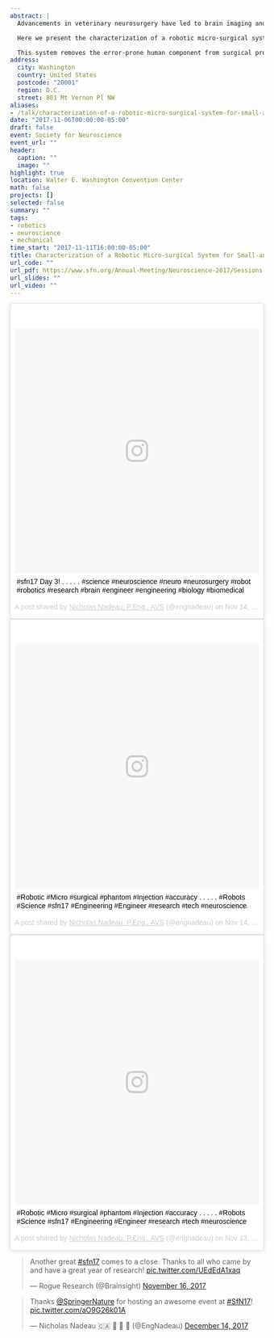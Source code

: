```yaml
---
abstract: |
  Advancements in veterinary neurosurgery have led to brain imaging and more robust planning prior to surgical intervention. Using neuronavigation software, brain imaging allows the surgeon to explore critical structures ahead of the surgery and designate targets and trajectories to target for each procedure. While brain targets may be well-defined in software, accuracy and efficiency is lost in the surgical environment due to manual human tasks and manipulation.

  Here we present the characterization of a robotic micro-surgical system for small-animal neurosurgery. The system is capable of moving to, drilling, injecting, placing electrodes or any other surgical device to predefined targets using imaging data and Brainsight Vet neuronavigation software (Rogue Research Inc., Montréal). Through stereo machine vision, the system is able to register a surface (e.g., exposed skull) to a given imaging dataset and calibrate an arbitrary tool in order to accurately position a 6-axis robotic arm (Mecademic, Montréal) for surgical procedures. In this particular study, we characterize the micro-surgical system using a surgical phantom in order to demonstrate the accuracy and repeatability of the tool positioning and subject registration. The experiment is designed to simulate keyhole drilling, electrode placement, and microinjections in a small-animal. The mapping between robot-space and imagespace is computed using a laser-generated point cloud and stereo machine vision. Consequently, the exact placement of the animal and the alignment of bregma and lambda become irrelevant, in contrast with paper atlas stereotaxic procedures, since navigation and robot control are performed with respect to the imaging data. The robot itself is capable of 5µm repeatability, as measured with an electronic indicator (Mitutoyo 543-793).

  This system removes the error-prone human component from surgical procedures, allowing for a more effective and efficient surgery, with the goal of improving surgical success rate, throughput, and experiment replicability.
address:
  city: Washington
  country: United States
  postcode: "20001"
  region: D.C.
  street: 801 Mt Vernon Pl NW
aliases:
- /talk/characterization-of-a-robotic-micro-surgical-system-for-small-animal-neurosurgery/
date: "2017-11-06T00:00:00-05:00"
draft: false
event: Society for Neuroscience
event_url: ""
header:
  caption: ""
  image: ""
highlight: true
location: Walter E. Washington Convention Center
math: false
projects: []
selected: false
summary: ""
tags:
- robotics
- neuroscience
- mechanical
time_start: "2017-11-11T16:00:00-05:00"
title: Characterization of a Robotic Micro-surgical System for Small-animal Neurosurgery
url_code: ""
url_pdf: https://www.sfn.org/Annual-Meeting/Neuroscience-2017/Sessions-and-Events/Program/Abstract-PDFs
url_slides: ""
url_video: ""
---
```


<blockquote class="instagram-media" data-instgrm-captioned data-instgrm-permalink="https://www.instagram.com/p/BbfS9G-FPWW/" data-instgrm-version="8" style=" background:#FFF; border:0; border-radius:3px; box-shadow:0 0 1px 0 rgba(0,0,0,0.5),0 1px 10px 0 rgba(0,0,0,0.15); margin: 1px; max-width:658px; padding:0; width:99.375%; width:-webkit-calc(100% - 2px); width:calc(100% - 2px);"><div style="padding:8px;"> <div style=" background:#F8F8F8; line-height:0; margin-top:40px; padding:50.0% 0; text-align:center; width:100%;"> <div style=" background:url(data:image/png;base64,iVBORw0KGgoAAAANSUhEUgAAACwAAAAsCAMAAAApWqozAAAABGdBTUEAALGPC/xhBQAAAAFzUkdCAK7OHOkAAAAMUExURczMzPf399fX1+bm5mzY9AMAAADiSURBVDjLvZXbEsMgCES5/P8/t9FuRVCRmU73JWlzosgSIIZURCjo/ad+EQJJB4Hv8BFt+IDpQoCx1wjOSBFhh2XssxEIYn3ulI/6MNReE07UIWJEv8UEOWDS88LY97kqyTliJKKtuYBbruAyVh5wOHiXmpi5we58Ek028czwyuQdLKPG1Bkb4NnM+VeAnfHqn1k4+GPT6uGQcvu2h2OVuIf/gWUFyy8OWEpdyZSa3aVCqpVoVvzZZ2VTnn2wU8qzVjDDetO90GSy9mVLqtgYSy231MxrY6I2gGqjrTY0L8fxCxfCBbhWrsYYAAAAAElFTkSuQmCC); display:block; height:44px; margin:0 auto -44px; position:relative; top:-22px; width:44px;"></div></div> <p style=" margin:8px 0 0 0; padding:0 4px;"> <a href="https://www.instagram.com/p/BbfS9G-FPWW/" style=" color:#000; font-family:Arial,sans-serif; font-size:14px; font-style:normal; font-weight:normal; line-height:17px; text-decoration:none; word-wrap:break-word;" target="_blank">#sfn17 Day 3! . . . . . #science #neuroscience #neuro #neurosurgery #robot #robotics #research #brain #engineer #engineering #biology #biomedical</a></p> <p style=" color:#c9c8cd; font-family:Arial,sans-serif; font-size:14px; line-height:17px; margin-bottom:0; margin-top:8px; overflow:hidden; padding:8px 0 7px; text-align:center; text-overflow:ellipsis; white-space:nowrap;">A post shared by <a href="https://www.instagram.com/engnadeau/" style=" color:#c9c8cd; font-family:Arial,sans-serif; font-size:14px; font-style:normal; font-weight:normal; line-height:17px;" target="_blank"> Nicholas Nadeau, P.Eng., AVS</a> (@engnadeau) on <time style=" font-family:Arial,sans-serif; font-size:14px; line-height:17px;" datetime="2017-11-14T20:25:58+00:00">Nov 14, 2017 at 12:25pm PST</time></p></div></blockquote> <script async defer src="//www.instagram.com/embed.js"></script>

<blockquote class="instagram-media" data-instgrm-captioned data-instgrm-permalink="https://www.instagram.com/p/Bbe7lMhFwa-/" data-instgrm-version="8" style=" background:#FFF; border:0; border-radius:3px; box-shadow:0 0 1px 0 rgba(0,0,0,0.5),0 1px 10px 0 rgba(0,0,0,0.15); margin: 1px; max-width:658px; padding:0; width:99.375%; width:-webkit-calc(100% - 2px); width:calc(100% - 2px);"><div style="padding:8px;"> <div style=" background:#F8F8F8; line-height:0; margin-top:40px; padding:50.0% 0; text-align:center; width:100%;"> <div style=" background:url(data:image/png;base64,iVBORw0KGgoAAAANSUhEUgAAACwAAAAsCAMAAAApWqozAAAABGdBTUEAALGPC/xhBQAAAAFzUkdCAK7OHOkAAAAMUExURczMzPf399fX1+bm5mzY9AMAAADiSURBVDjLvZXbEsMgCES5/P8/t9FuRVCRmU73JWlzosgSIIZURCjo/ad+EQJJB4Hv8BFt+IDpQoCx1wjOSBFhh2XssxEIYn3ulI/6MNReE07UIWJEv8UEOWDS88LY97kqyTliJKKtuYBbruAyVh5wOHiXmpi5we58Ek028czwyuQdLKPG1Bkb4NnM+VeAnfHqn1k4+GPT6uGQcvu2h2OVuIf/gWUFyy8OWEpdyZSa3aVCqpVoVvzZZ2VTnn2wU8qzVjDDetO90GSy9mVLqtgYSy231MxrY6I2gGqjrTY0L8fxCxfCBbhWrsYYAAAAAElFTkSuQmCC); display:block; height:44px; margin:0 auto -44px; position:relative; top:-22px; width:44px;"></div></div> <p style=" margin:8px 0 0 0; padding:0 4px;"> <a href="https://www.instagram.com/p/Bbe7lMhFwa-/" style=" color:#000; font-family:Arial,sans-serif; font-size:14px; font-style:normal; font-weight:normal; line-height:17px; text-decoration:none; word-wrap:break-word;" target="_blank">#Robotic #Micro #surgical #phantom #Injection #accuracy . . . . . #Robots #Science #sfn17 #Engineering #Engineer #research #tech #neuroscience</a></p> <p style=" color:#c9c8cd; font-family:Arial,sans-serif; font-size:14px; line-height:17px; margin-bottom:0; margin-top:8px; overflow:hidden; padding:8px 0 7px; text-align:center; text-overflow:ellipsis; white-space:nowrap;">A post shared by <a href="https://www.instagram.com/engnadeau/" style=" color:#c9c8cd; font-family:Arial,sans-serif; font-size:14px; font-style:normal; font-weight:normal; line-height:17px;" target="_blank"> Nicholas Nadeau, P.Eng., AVS</a> (@engnadeau) on <time style=" font-family:Arial,sans-serif; font-size:14px; line-height:17px;" datetime="2017-11-14T17:02:06+00:00">Nov 14, 2017 at 9:02am PST</time></p></div></blockquote> <script async defer src="//www.instagram.com/embed.js"></script>

<blockquote class="instagram-media" data-instgrm-captioned data-instgrm-permalink="https://www.instagram.com/p/BbduLS7loEK/" data-instgrm-version="8" style=" background:#FFF; border:0; border-radius:3px; box-shadow:0 0 1px 0 rgba(0,0,0,0.5),0 1px 10px 0 rgba(0,0,0,0.15); margin: 1px; max-width:658px; padding:0; width:99.375%; width:-webkit-calc(100% - 2px); width:calc(100% - 2px);"><div style="padding:8px;"> <div style=" background:#F8F8F8; line-height:0; margin-top:40px; padding:50.0% 0; text-align:center; width:100%;"> <div style=" background:url(data:image/png;base64,iVBORw0KGgoAAAANSUhEUgAAACwAAAAsCAMAAAApWqozAAAABGdBTUEAALGPC/xhBQAAAAFzUkdCAK7OHOkAAAAMUExURczMzPf399fX1+bm5mzY9AMAAADiSURBVDjLvZXbEsMgCES5/P8/t9FuRVCRmU73JWlzosgSIIZURCjo/ad+EQJJB4Hv8BFt+IDpQoCx1wjOSBFhh2XssxEIYn3ulI/6MNReE07UIWJEv8UEOWDS88LY97kqyTliJKKtuYBbruAyVh5wOHiXmpi5we58Ek028czwyuQdLKPG1Bkb4NnM+VeAnfHqn1k4+GPT6uGQcvu2h2OVuIf/gWUFyy8OWEpdyZSa3aVCqpVoVvzZZ2VTnn2wU8qzVjDDetO90GSy9mVLqtgYSy231MxrY6I2gGqjrTY0L8fxCxfCBbhWrsYYAAAAAElFTkSuQmCC); display:block; height:44px; margin:0 auto -44px; position:relative; top:-22px; width:44px;"></div></div> <p style=" margin:8px 0 0 0; padding:0 4px;"> <a href="https://www.instagram.com/p/BbduLS7loEK/" style=" color:#000; font-family:Arial,sans-serif; font-size:14px; font-style:normal; font-weight:normal; line-height:17px; text-decoration:none; word-wrap:break-word;" target="_blank">#Robotic #Micro #surgical #phantom #Injection #accuracy . . . . . #Robots #Science #sfn17 #Engineering #Engineer #research #tech #neuroscience</a></p> <p style=" color:#c9c8cd; font-family:Arial,sans-serif; font-size:14px; line-height:17px; margin-bottom:0; margin-top:8px; overflow:hidden; padding:8px 0 7px; text-align:center; text-overflow:ellipsis; white-space:nowrap;">A post shared by <a href="https://www.instagram.com/engnadeau/" style=" color:#c9c8cd; font-family:Arial,sans-serif; font-size:14px; font-style:normal; font-weight:normal; line-height:17px;" target="_blank"> Nicholas Nadeau, P.Eng., AVS</a> (@engnadeau) on <time style=" font-family:Arial,sans-serif; font-size:14px; line-height:17px;" datetime="2017-11-14T05:45:42+00:00">Nov 13, 2017 at 9:45pm PST</time></p></div></blockquote> <script async defer src="//www.instagram.com/embed.js"></script>

<blockquote class="twitter-tweet" data-lang="en"><p lang="en" dir="ltr">Another great <a href="https://twitter.com/hashtag/sfn17?src=hash&amp;ref_src=twsrc%5Etfw">#sfn17</a> comes to a close. Thanks to all who came by and have a great year of research! <a href="https://t.co/UEdEdA1xaq">pic.twitter.com/UEdEdA1xaq</a></p>&mdash; Rogue Research (@Brainsight) <a href="https://twitter.com/Brainsight/status/930960786876518400?ref_src=twsrc%5Etfw">November 16, 2017</a></blockquote>
<script async src="https://platform.twitter.com/widgets.js" charset="utf-8"></script>

<blockquote class="twitter-tweet" data-lang="en"><p lang="en" dir="ltr">Thanks <a href="https://twitter.com/SpringerNature?ref_src=twsrc%5Etfw">@SpringerNature</a> for hosting an awesome event at <a href="https://twitter.com/hashtag/SfN17?src=hash&amp;ref_src=twsrc%5Etfw">#SfN17</a>! <a href="https://t.co/aO9G26k01A">pic.twitter.com/aO9G26k01A</a></p>&mdash; Nicholas Nadeau 🇨🇦 🤖 🧠 🐍 (@EngNadeau) <a href="https://twitter.com/EngNadeau/status/941276858896838656?ref_src=twsrc%5Etfw">December 14, 2017</a></blockquote>
<script async src="https://platform.twitter.com/widgets.js" charset="utf-8"></script>